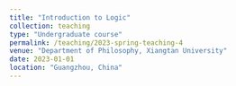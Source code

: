 ```yaml
---
title: "Introduction to Logic"
collection: teaching
type: "Undergraduate course"
permalink: /teaching/2023-spring-teaching-4
venue: "Department of Philosophy, Xiangtan University"
date: 2023-01-01
location: "Guangzhou, China"
---
```


<!--This is a description of a teaching experience. You can use markdown like any other post.-->

<!-- Heading 1
======

Heading 2
======

Heading 3
====== -->
